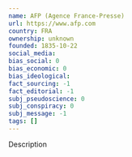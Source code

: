 ```yaml
---
name: AFP (Agence France-Presse)
url: https://www.afp.com
country: FRA
ownership: unknown
founded: 1835-10-22
social_media:
bias_social: 0
bias_economic: 0
bias_ideological:
fact_sourcing: -1
fact_editorial: -1
subj_pseudoscience: 0
subj_conspiracy: 0
subj_message: -1
tags: []
---
```


Description
